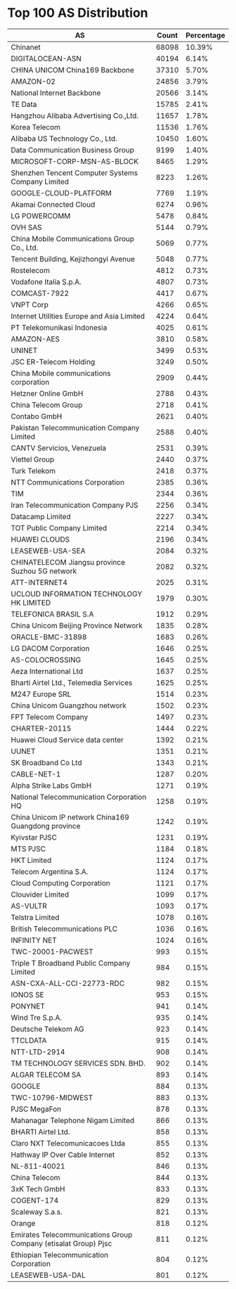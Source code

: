 # Top 100 AS Distribution
| AS | Count | Percentage |
|----|----|----|
| Chinanet | 68098 | 10.39% |
| DIGITALOCEAN-ASN | 40194 | 6.14% |
| CHINA UNICOM China169 Backbone | 37310 | 5.70% |
| AMAZON-02 | 24856 | 3.79% |
| National Internet Backbone | 20566 | 3.14% |
| TE Data | 15785 | 2.41% |
| Hangzhou Alibaba Advertising Co.,Ltd. | 11657 | 1.78% |
| Korea Telecom | 11536 | 1.76% |
| Alibaba US Technology Co., Ltd. | 10450 | 1.60% |
| Data Communication Business Group | 9199 | 1.40% |
| MICROSOFT-CORP-MSN-AS-BLOCK | 8465 | 1.29% |
| Shenzhen Tencent Computer Systems Company Limited | 8223 | 1.26% |
| GOOGLE-CLOUD-PLATFORM | 7769 | 1.19% |
| Akamai Connected Cloud | 6274 | 0.96% |
| LG POWERCOMM | 5478 | 0.84% |
| OVH SAS | 5144 | 0.79% |
| China Mobile Communications Group Co., Ltd. | 5069 | 0.77% |
| Tencent Building, Kejizhongyi Avenue | 5048 | 0.77% |
| Rostelecom | 4812 | 0.73% |
| Vodafone Italia S.p.A. | 4807 | 0.73% |
| COMCAST-7922 | 4417 | 0.67% |
| VNPT Corp | 4266 | 0.65% |
| Internet Utilities Europe and Asia Limited | 4224 | 0.64% |
| PT Telekomunikasi Indonesia | 4025 | 0.61% |
| AMAZON-AES | 3810 | 0.58% |
| UNINET | 3499 | 0.53% |
| JSC ER-Telecom Holding | 3249 | 0.50% |
| China Mobile communications corporation | 2909 | 0.44% |
| Hetzner Online GmbH | 2788 | 0.43% |
| China Telecom Group | 2718 | 0.41% |
| Contabo GmbH | 2621 | 0.40% |
| Pakistan Telecommunication Company Limited | 2588 | 0.40% |
| CANTV Servicios, Venezuela | 2531 | 0.39% |
| Viettel Group | 2440 | 0.37% |
| Turk Telekom | 2418 | 0.37% |
| NTT Communications Corporation | 2385 | 0.36% |
| TIM | 2344 | 0.36% |
| Iran Telecommunication Company PJS | 2256 | 0.34% |
| Datacamp Limited | 2227 | 0.34% |
| TOT Public Company Limited | 2214 | 0.34% |
| HUAWEI CLOUDS | 2196 | 0.34% |
| LEASEWEB-USA-SEA | 2084 | 0.32% |
| CHINATELECOM Jiangsu province Suzhou 5G network | 2082 | 0.32% |
| ATT-INTERNET4 | 2025 | 0.31% |
| UCLOUD INFORMATION TECHNOLOGY HK LIMITED | 1979 | 0.30% |
| TELEFONICA BRASIL S.A | 1912 | 0.29% |
| China Unicom Beijing Province Network | 1835 | 0.28% |
| ORACLE-BMC-31898 | 1683 | 0.26% |
| LG DACOM Corporation | 1646 | 0.25% |
| AS-COLOCROSSING | 1645 | 0.25% |
| Aeza International Ltd | 1637 | 0.25% |
| Bharti Airtel Ltd., Telemedia Services | 1625 | 0.25% |
| M247 Europe SRL | 1514 | 0.23% |
| China Unicom Guangzhou network | 1502 | 0.23% |
| FPT Telecom Company | 1497 | 0.23% |
| CHARTER-20115 | 1444 | 0.22% |
| Huawei Cloud Service data center | 1392 | 0.21% |
| UUNET | 1351 | 0.21% |
| SK Broadband Co Ltd | 1343 | 0.21% |
| CABLE-NET-1 | 1287 | 0.20% |
| Alpha Strike Labs GmbH | 1271 | 0.19% |
| National Telecommunication Corporation HQ | 1258 | 0.19% |
| China Unicom IP network China169 Guangdong province | 1242 | 0.19% |
| Kyivstar PJSC | 1231 | 0.19% |
| MTS PJSC | 1184 | 0.18% |
| HKT Limited | 1124 | 0.17% |
| Telecom Argentina S.A. | 1124 | 0.17% |
| Cloud Computing Corporation | 1121 | 0.17% |
| Clouvider Limited | 1099 | 0.17% |
| AS-VULTR | 1093 | 0.17% |
| Telstra Limited | 1078 | 0.16% |
| British Telecommunications PLC | 1036 | 0.16% |
| INFINITY NET | 1024 | 0.16% |
| TWC-20001-PACWEST | 993 | 0.15% |
| Triple T Broadband Public Company Limited | 984 | 0.15% |
| ASN-CXA-ALL-CCI-22773-RDC | 982 | 0.15% |
| IONOS SE | 953 | 0.15% |
| PONYNET | 941 | 0.14% |
| Wind Tre S.p.A. | 935 | 0.14% |
| Deutsche Telekom AG | 923 | 0.14% |
| TTCLDATA | 915 | 0.14% |
| NTT-LTD-2914 | 908 | 0.14% |
| TM TECHNOLOGY SERVICES SDN. BHD. | 902 | 0.14% |
| ALGAR TELECOM SA | 893 | 0.14% |
| GOOGLE | 884 | 0.13% |
| TWC-10796-MIDWEST | 883 | 0.13% |
| PJSC MegaFon | 878 | 0.13% |
| Mahanagar Telephone Nigam Limited | 866 | 0.13% |
| BHARTI Airtel Ltd. | 858 | 0.13% |
| Claro NXT Telecomunicacoes Ltda | 855 | 0.13% |
| Hathway IP Over Cable Internet | 852 | 0.13% |
| NL-811-40021 | 846 | 0.13% |
| China Telecom | 844 | 0.13% |
| 3xK Tech GmbH | 833 | 0.13% |
| COGENT-174 | 829 | 0.13% |
| Scaleway S.a.s. | 821 | 0.13% |
| Orange | 818 | 0.12% |
| Emirates Telecommunications Group Company (etisalat Group) Pjsc | 811 | 0.12% |
| Ethiopian Telecommunication Corporation | 804 | 0.12% |
| LEASEWEB-USA-DAL | 801 | 0.12% |
